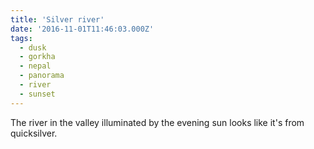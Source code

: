 ```yaml
---
title: 'Silver river'
date: '2016-11-01T11:46:03.000Z'
tags:
  - dusk
  - gorkha
  - nepal
  - panorama
  - river
  - sunset
---
```


The river in the valley illuminated by the evening sun looks like it's from quicksilver.
